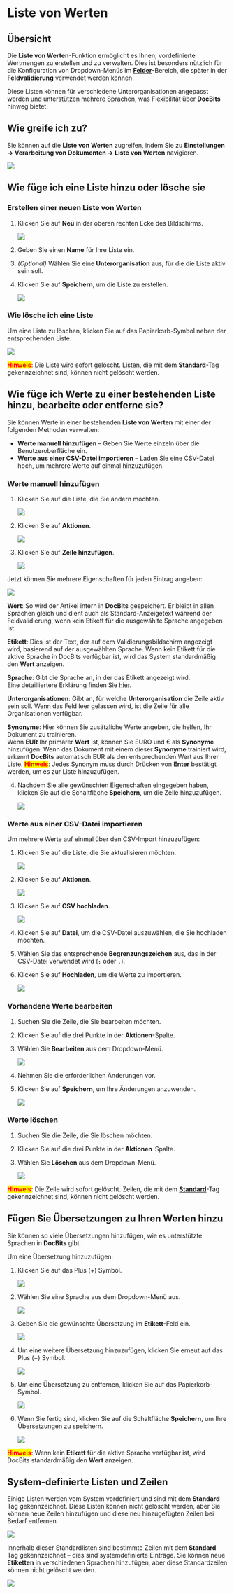 # Liste von Werten

## Übersicht

Die **Liste von Werten**-Funktion ermöglicht es Ihnen, vordefinierte Wertmengen zu erstellen und zu verwalten. Dies ist besonders nützlich für die Konfiguration von Dropdown-Menüs im [**Felder**](../../../administration-and-setup/settings/global-settings/document-types/fields/)-Bereich, die später in der **Feldvalidierung** verwendet werden können.

Diese Listen können für verschiedene Unterorganisationen angepasst werden und unterstützen mehrere Sprachen, was Flexibilität über **DocBits** hinweg bietet.

## Wie greife ich zu?

Sie können auf die **Liste von Werten** zugreifen, indem Sie zu **Einstellungen → Verarbeitung von Dokumenten → Liste von Werten** navigieren.

![](https://raw.githubusercontent.com/Fellow-Consulting-AG/docbits/refs/heads/main/readme/.gitbook/assets/settings_list_of_values.png)

## Wie füge ich eine Liste hinzu oder lösche sie

### Erstellen einer neuen Liste von Werten

1.  Klicken Sie auf **Neu** in der oberen rechten Ecke des Bildschirms.

    ![](https://raw.githubusercontent.com/Fellow-Consulting-AG/docbits/refs/heads/main/readme/.gitbook/assets/list_of_values_1.png)
2. Geben Sie einen **Name** für Ihre Liste ein.
3. _(Optional)_ Wählen Sie eine **Unterorganisation** aus, für die die Liste aktiv sein soll.
4.  Klicken Sie auf **Speichern**, um die Liste zu erstellen.

    ![](https://raw.githubusercontent.com/Fellow-Consulting-AG/docbits/refs/heads/main/readme/.gitbook/assets/list_of_values_2.png)

### Wie lösche ich eine Liste

Um eine Liste zu löschen, klicken Sie auf das Papierkorb-Symbol neben der entsprechenden Liste.

![](https://raw.githubusercontent.com/Fellow-Consulting-AG/docbits/refs/heads/main/readme/.gitbook/assets/list_of_values_13.png)

<mark style="color:red;">**Hinweis**</mark>: Die Liste wird sofort gelöscht. Listen, die mit dem [**Standard**](list-of-values.md#system-definierte-listen-und-zeilen)-Tag gekennzeichnet sind, können nicht gelöscht werden.

## Wie füge ich Werte zu einer bestehenden Liste hinzu, bearbeite oder entferne sie?

Sie können Werte in einer bestehenden **Liste von Werten** mit einer der folgenden Methoden verwalten:

* **Werte manuell hinzufügen** – Geben Sie Werte einzeln über die Benutzeroberfläche ein.
* **Werte aus einer CSV-Datei importieren** – Laden Sie eine CSV-Datei hoch, um mehrere Werte auf einmal hinzuzufügen.

### Werte manuell hinzufügen

1.  Klicken Sie auf die Liste, die Sie ändern möchten.

    ![](https://raw.githubusercontent.com/Fellow-Consulting-AG/docbits/refs/heads/main/readme/.gitbook/assets/list_of_values_3.png)
2.  Klicken Sie auf **Aktionen**.

    ![](https://raw.githubusercontent.com/Fellow-Consulting-AG/docbits/refs/heads/main/readme/.gitbook/assets/list_of_values_4.png)
3.  Klicken Sie auf **Zeile hinzufügen**.

    ![](https://raw.githubusercontent.com/Fellow-Consulting-AG/docbits/refs/heads/main/readme/.gitbook/assets/list_of_values_5.png)

Jetzt können Sie mehrere Eigenschaften für jeden Eintrag angeben:

![](https://raw.githubusercontent.com/Fellow-Consulting-AG/docbits/refs/heads/main/readme/.gitbook/assets/list_of_values_6.png)

**Wert**: So wird der Artikel intern in **DocBits** gespeichert. Er bleibt in allen Sprachen gleich und dient auch als Standard-Anzeigetext während der Feldvalidierung, wenn kein Etikett für die ausgewählte Sprache angegeben ist.

**Etikett**: Dies ist der Text, der auf dem Validierungsbildschirm angezeigt wird, basierend auf der ausgewählten Sprache. Wenn kein Etikett für die aktive Sprache in DocBits verfügbar ist, wird das System standardmäßig den **Wert** anzeigen.

**Sprache**: Gibt die Sprache an, in der das Etikett angezeigt wird.\
Eine detailliertere Erklärung finden Sie [hier](list-of-values.md#fugen-sie-ubersetzungen-zu-ihren-werten-hinzu).

**Unterorganisationen**: Gibt an, für welche **Unterorganisation** die Zeile aktiv sein soll. Wenn das Feld leer gelassen wird, ist die Zeile für alle Organisationen verfügbar.

**Synonyme**: Hier können Sie zusätzliche Werte angeben, die helfen, Ihr Dokument zu trainieren.\
Wenn **EUR** Ihr primärer **Wert** ist, können Sie EURO und € als **Synonyme** hinzufügen. Wenn das Dokument mit einem dieser **Synonyme** trainiert wird, erkennt **DocBits** automatisch EUR als den entsprechenden Wert aus Ihrer Liste. <mark style="color:red;">**Hinweis**</mark>: Jedes Synonym muss durch Drücken von **Enter** bestätigt werden, um es zur Liste hinzuzufügen.

4.  Nachdem Sie alle gewünschten Eigenschaften eingegeben haben, klicken Sie auf die Schaltfläche **Speichern**, um die Zeile hinzuzufügen.

    ![](https://raw.githubusercontent.com/Fellow-Consulting-AG/docbits/refs/heads/main/readme/.gitbook/assets/list_of_values_11.png)

### Werte aus einer CSV-Datei importieren

Um mehrere Werte auf einmal über den CSV-Import hinzuzufügen:

1.  Klicken Sie auf die Liste, die Sie aktualisieren möchten.

    ![](https://raw.githubusercontent.com/Fellow-Consulting-AG/docbits/refs/heads/main/readme/.gitbook/assets/list_of_values_3.png)
2.  Klicken Sie auf **Aktionen**.

    ![](https://raw.githubusercontent.com/Fellow-Consulting-AG/docbits/refs/heads/main/readme/.gitbook/assets/list_of_values_4.png)
3.  Klicken Sie auf **CSV hochladen**.

    ![](https://raw.githubusercontent.com/Fellow-Consulting-AG/docbits/refs/heads/main/readme/.gitbook/assets/list_of_values_7.png)
4. Klicken Sie auf **Datei**, um die CSV-Datei auszuwählen, die Sie hochladen möchten.
5. Wählen Sie das entsprechende **Begrenzungszeichen** aus, das in der CSV-Datei verwendet wird (`;` oder `,`).
6.  Klicken Sie auf **Hochladen**, um die Werte zu importieren.

    ![](https://raw.githubusercontent.com/Fellow-Consulting-AG/docbits/refs/heads/main/readme/.gitbook/assets/list_of_values_8.png)

### Vorhandene Werte bearbeiten

1. Suchen Sie die Zeile, die Sie bearbeiten möchten.
2. Klicken Sie auf die drei Punkte in der **Aktionen**-Spalte.
3.  Wählen Sie **Bearbeiten** aus dem Dropdown-Menü.

    ![](https://raw.githubusercontent.com/Fellow-Consulting-AG/docbits/refs/heads/main/readme/.gitbook/assets/list_of_values_10.png)
4. Nehmen Sie die erforderlichen Änderungen vor.
5.  Klicken Sie auf **Speichern**, um Ihre Änderungen anzuwenden.

    ![](https://raw.githubusercontent.com/Fellow-Consulting-AG/docbits/refs/heads/main/readme/.gitbook/assets/list_of_values_11.png)

### Werte löschen

1. Suchen Sie die Zeile, die Sie löschen möchten.
2. Klicken Sie auf die drei Punkte in der **Aktionen**-Spalte.
3.  Wählen Sie **Löschen** aus dem Dropdown-Menü.

    ![](https://raw.githubusercontent.com/Fellow-Consulting-AG/docbits/refs/heads/main/readme/.gitbook/assets/list_of_values_12.png)

<mark style="color:red;">**Hinweis**</mark>: Die Zeile wird sofort gelöscht. Zeilen, die mit dem [**Standard**](list-of-values.md#system-definierte-listen-und-zeilen)-Tag gekennzeichnet sind, können nicht gelöscht werden.

## Fügen Sie Übersetzungen zu Ihren Werten hinzu

Sie können so viele Übersetzungen hinzufügen, wie es unterstützte Sprachen in **DocBits** gibt.

Um eine Übersetzung hinzuzufügen:

1.  Klicken Sie auf das Plus (+) Symbol.

    ![](https://raw.githubusercontent.com/Fellow-Consulting-AG/docbits/refs/heads/main/readme/.gitbook/assets/list_of_values_14.png)
2.  Wählen Sie eine Sprache aus dem Dropdown-Menü aus.

    ![](https://raw.githubusercontent.com/Fellow-Consulting-AG/docbits/refs/heads/main/readme/.gitbook/assets/list_of_values_15.png)
3.  Geben Sie die gewünschte Übersetzung im **Etikett**-Feld ein.

    ![](https://raw.githubusercontent.com/Fellow-Consulting-AG/docbits/refs/heads/main/readme/.gitbook/assets/list_of_values_16.png)
4.  Um eine weitere Übersetzung hinzuzufügen, klicken Sie erneut auf das Plus (+) Symbol.

    ![](https://raw.githubusercontent.com/Fellow-Consulting-AG/docbits/refs/heads/main/readme/.gitbook/assets/list_of_values_17.png)
5.  Um eine Übersetzung zu entfernen, klicken Sie auf das Papierkorb-Symbol.

    ![](https://raw.githubusercontent.com/Fellow-Consulting-AG/docbits/refs/heads/main/readme/.gitbook/assets/list_of_values_18.png)
6.  Wenn Sie fertig sind, klicken Sie auf die Schaltfläche **Speichern**, um Ihre Übersetzungen zu speichern.

    ![](https://raw.githubusercontent.com/Fellow-Consulting-AG/docbits/refs/heads/main/readme/.gitbook/assets/list_of_values_19.png)

<mark style="color:red;">**Hinweis**</mark>: Wenn kein **Etikett** für die aktive Sprache verfügbar ist, wird DocBits standardmäßig den **Wert** anzeigen.

## System-definierte Listen und Zeilen

Einige Listen werden vom System vordefiniert und sind mit dem **Standard**-Tag gekennzeichnet. Diese Listen können nicht gelöscht werden, aber Sie können neue Zeilen hinzufügen und diese neu hinzugefügten Zeilen bei Bedarf entfernen.

![](https://raw.githubusercontent.com/Fellow-Consulting-AG/docbits/refs/heads/main/readme/.gitbook/assets/list_of_values_9.png)

Innerhalb dieser Standardlisten sind bestimmte Zeilen mit dem **Standard**-Tag gekennzeichnet – dies sind systemdefinierte Einträge. Sie können neue **Etiketten** in verschiedenen Sprachen hinzufügen, aber diese Standardzeilen können nicht gelöscht werden.

![](https://raw.githubusercontent.com/Fellow-Consulting-AG/docbits/refs/heads/main/readme/.gitbook/assets/list_of_values_20.png)
